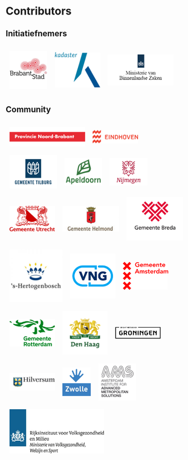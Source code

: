# Contributors

## Initiatiefnemers

<div style="display: flex; flex-wrap: wrap; -webkit-box-align: center; align-items: center; margin-top: 1.5rem; margin-bottom: 1.5rem;">
    <a href="https://brabantstad.nl" target="_blank" rel="noopener noreferrer">
        <img alt="BrabantStad" src="../img/logos/BrabantStad.jpg" width="100" style="margin: 10px;">
    </a>
    <a href="https://kadaster.nl" target="_blank" rel="noopener noreferrer">
        <img alt="Kadaster" src="../img/logos/Logo-kadaster.jpg" width="120" style="margin: 10px;">
    </a>
    <a href="https://www.rijksoverheid.nl/ministeries/ministerie-van-binnenlandse-zaken-en-koninkrijksrelaties" target="_blank" rel="noopener noreferrer">
        <img alt="MinBZK" src="../img/logos/MinBZK.png" width="175" style="margin: 10px;">
    </a>
</div>

## Community

<div style="display: flex; flex-wrap: wrap; -webkit-box-align: center; align-items: center; margin-top: 1.5rem; margin-bottom: 1.5rem;">
    <a href="https://brabant.nl" target="_blank" rel="noopener noreferrer">
        <img alt="Noord Brabant" src="../img/logos/provincie-noord-brabant-logo.png" width="200" style="margin: 10px;">
    </a>
    <a href="https://eindhoven.nl" target="_blank" rel="noopener noreferrer">
        <img alt="Eindhoven" src="../img/logos/EindhovenLogo.png" width="120" style="margin: 10px;">
    </a>
    <a href="https://tilburg.nl" target="_blank" rel="noopener noreferrer">
        <img alt="Tilburg" src="../img/logos/Gemeente-Tilburg.png" width="125" style="margin: 10px;">
    </a>
    <a href="https://apeldoorn.nl" target="_blank" rel="noopener noreferrer">
        <img alt="Apeldoorn" src="../img/logos/gemeente-apeldoorn.png" width="100" style="margin: 10px;">
    </a>
    <a href="https://nijmegen.nl" target="_blank" rel="noopener noreferrer">
        <img alt="Nijmegen" src="../img/logos/Logo_Nijmegen.png" width="100" style="margin: 10px;">
    </a>
    <a href="https://utrecht.nl" target="_blank" rel="noopener noreferrer">
        <img alt="Utrecht" src="../img/logos/Utrecht.png" width="120" style="margin: 10px;">
    </a>
    <a href="https://helmond.nl" target="_blank" rel="noopener noreferrer">
        <img alt="Helmond" src="../img/logos/gemeente_helmond.jpg" width="150" style="margin: 10px;">
    </a>
    <a href="https://breda.nl" target="_blank" rel="noopener noreferrer">
        <img alt="Breda" src="../img/logos/gemeente-breda.jpeg" width="150" style="margin: 10px;">
    </a>
    <a href="https://www.s-hertogenbosch.nl/" target="_blank" rel="noopener noreferrer">
        <img alt="'s-Hertogenbosch" src="../img/logos/logo-den-bosch.jpeg" width="140" style="margin: 10px;">
    </a>
    <a href="https://vng.nl/" target="_blank" rel="noopener noreferrer">
        <img alt="VNG" src="../img/logos/vng.png" width="120" style="margin: 10px;">
    </a>
    <a href="https://amsterdam.nl/" target="_blank" rel="noopener noreferrer">
        <img alt="Amsterdam" src="../img/logos/amsterdam.png" width="120" style="margin: 10px;">
    </a>
    <a href="https://rotterdam.nl/" target="_blank" rel="noopener noreferrer">
        <img alt="Rotterdam" src="../img/logos/Gemeente-Rotterdam-Logo-2021.png" width="120" style="margin: 10px;">
    </a>
    <a href="https://denhaag.nl/" target="_blank" rel="noopener noreferrer">
        <img alt="Den Haag" src="../img/logos/1200px-Compact_Logo_gemeente_Den_Haag.svg.png" width="120" style="margin: 10px;">
    </a>
    <a href="https://Groningen.nl/" target="_blank" rel="noopener noreferrer">
        <img alt="Groningen" src="../img/logos/groningen.svg" width="120" style="margin: 10px;">
    </a>
    <a href="https://hilversum.nl" target="_blank" rel="noopener noreferrer">
        <img alt="Hilversum" src="../img/logos/hilversum.jpg" width="120" style="margin: 10px;">
    </a>
    <a href="https://zwolle.nl" target="_blank" rel="noopener noreferrer">
        <img alt="Zwolle" src="../img/logos/Gemeente-Zwolle.png" width="75" style="margin: 10px;">
    </a>
    <a href="https://www.ams-institute.org/" target="_blank" rel="noopener noreferrer">
        <img alt="AMS Institute" src="../img/logos/ams-institute.png" width="100" style="margin: 10px;">
    </a>
    <a href="https://rivm.nl" target="_blank" rel="noopener noreferrer">
        <img alt="RIVM" src="../img/logos/logo-rijksinstituut-voor-volksgezondheid-en-milieu.jpg" width="250" style="margin: 10px;">
    </a>
</div>
